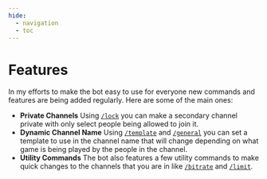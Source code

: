 ```yaml
---
hide:
  - navigation
  - toc
---
```


# Features

In my efforts to make the bot easy to use for everyone new commands and features are being added regularly. Here are some of the main ones:

- **Private Channels** Using [`/lock`](./commands/lock.md) you can make a secondary channel private with only select people being allowed to join it.
- **Dynamic Channel Name** Using [`/template`](./commands/template.md) and [`/general`](./commands/general.md) you can set a template to use in the channel name that will change depending on what game is being played by the people in the channel.
- **Utility Commands** The bot also features a few utility commands to make quick changes to the channels that you are in like [`/bitrate`](./commands/bitrate.md) and [`/limit`](./commands/limit.md).

